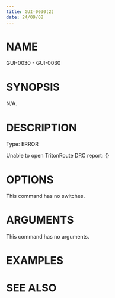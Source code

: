 ```yaml
---
title: GUI-0030(2)
date: 24/09/08
---
```


# NAME

GUI-0030 - GUI-0030

# SYNOPSIS

N/A.

# DESCRIPTION

Type: ERROR

Unable to open TritonRoute DRC report: {}

# OPTIONS

This command has no switches.

# ARGUMENTS

This command has no arguments.

# EXAMPLES

# SEE ALSO
